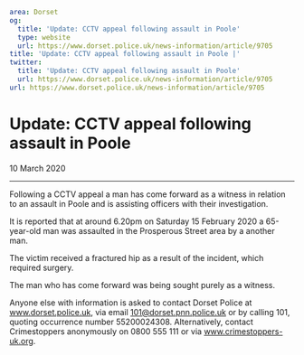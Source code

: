 ```yaml
area: Dorset
og:
  title: 'Update: CCTV appeal following assault in Poole'
  type: website
  url: https://www.dorset.police.uk/news-information/article/9705
title: 'Update: CCTV appeal following assault in Poole |'
twitter:
  title: 'Update: CCTV appeal following assault in Poole'
  url: https://www.dorset.police.uk/news-information/article/9705
url: https://www.dorset.police.uk/news-information/article/9705
```

# Update: CCTV appeal following assault in Poole

10 March 2020

* * *

Following a CCTV appeal a man has come forward as a witness in relation to an assault in Poole and is assisting officers with their investigation.

It is reported that at around 6.20pm on Saturday 15 February 2020 a 65-year-old man was assaulted in the Prosperous Street area by a another man.

The victim received a fractured hip as a result of the incident, which required surgery.

The man who has come forward was being sought purely as a witness.

Anyone else with information is asked to contact Dorset Police at www.dorset.police.uk, via email 101@dorset.pnn.police.uk or by calling 101, quoting occurrence number 55200024308. Alternatively, contact Crimestoppers anonymously on 0800 555 111 or via www.crimestoppers-uk.org.
